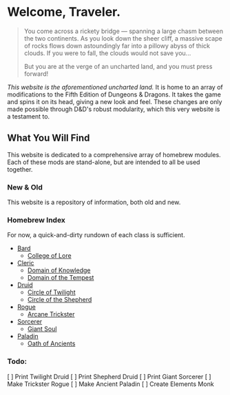 # Welcome, Traveler.
> You come across a rickety bridge — spanning a large chasm between the two continents. As you look down the sheer cliff, a massive scape of rocks flows down astoundingly far into a pillowy abyss of thick clouds. If you were to fall, the clouds would not save you...
>
> But you are at the verge of an uncharted land, and you must press forward!

*This website is the aforementioned uncharted land.* It is home to an array of modifications to the Fifth Edition of Dungeons & Dragons. It takes the game and spins it on its head, giving a new look and feel. These changes are only made possible through D&D's robust modularity, which this very website is a testament to.

## What You Will Find
This website is dedicated to a comprehensive array of homebrew modules. Each of these mods are stand-alone, but are intended to all be used together.

### New & Old
This website is a repository of information, both old and new.

### Homebrew Index
For now, a quick-and-dirty rundown of each class is sufficient.

- [Bard](./homebrew/classes/bard)
	- [College of Lore](./homebrew/classes/bard/lore)
- [Cleric](./homebrew/classes/cleric)
	- [Domain of Knowledge](./homebrew/classes/cleric/knowledge)
	- [Domain of the Tempest](./homebrew/classes/cleric/tempest)
- [Druid](./homebrew/classes/druid)
	- [Circle of Twilight](./homebrew/classes/druid/twilight)
	- [Circle of the Shepherd](./homebrew/classes/druid/shepherd)
- [Rogue](./homebrew/classes/rogue)
	- [Arcane Trickster](/homebrew/classes/rogue/arcane-trickster)
- [Sorcerer](./homebrew/classes/sorcerer)
	- [Giant Soul](./homebrew/classes/sorcerer/giant-soul)
- [Paladin](./homebrew/classes/paladin)
	- [Oath of Ancients](./homebrew/classes/ancients)

### Todo:
[ ] Print Twilight Druid
[ ] Print Shepherd Druid
[ ] Print Giant Sorcerer
[ ] Make Trickster Rogue
[ ] Make Ancient Paladin
[ ] Create Elements Monk